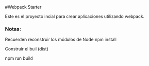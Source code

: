 #Webpack Starter


Este es el proyecto incial 
para crear aplicaciones 
utilizando webpack.

### Notas:
Recuerden reconstruir los módulos de Node
npm install

Construir el buil (dist)

npm run build

